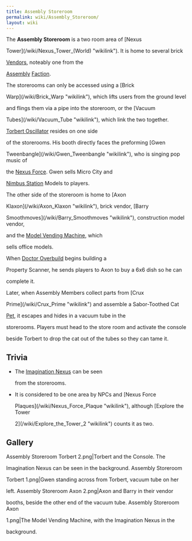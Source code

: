 ```yaml
---
title: Assembly Storeroom
permalink: wiki/Assembly_Storeroom/
layout: wiki
---
```


The **Assembly Storeroom** is a two room area of [Nexus
Tower](/wiki/Nexus_Tower_(World) "wikilink"). It is home to several brick
[Vendors](/wiki/Vendors "wikilink"), noteably one from the
[Assembly](/wiki/Assembly "wikilink") [Faction](Faction "wikilink").

The storerooms can only be accessed using a [Brick
Warp](/wiki/Brick_Warp "wikilink"), which lifts users from the ground level
and flings them via a pipe into the storeroom, or the [Vacuum
Tubes](/wiki/Vacuum_Tube "wikilink"), which link the two together.

[Torbert Oscillator](/wiki/Torbert_Oscillator "wikilink") resides on one side
of the storerooms. His booth directly faces the preforming [Gwen
Tweenbangle](/wiki/Gwen_Tweenbangle "wikilink"), who is singing pop music of
the [Nexus Force](/wiki/Nexus_Force "wikilink"). Gwen sells Micro City and
[Nimbus Station](/wiki/Nimbus_Station "wikilink") Models to players.

The other side of the storeroom is home to [Axon
Klaxon](/wiki/Axon_Klaxon "wikilink"), brick vendor, [Barry
Smoothmoves](/wiki/Barry_Smoothmoves "wikilink"), construction model vendor,
and the [Model Vending Machine](/wiki/Model_Vending_Machine "wikilink"), which
sells office models.

When [Doctor Overbuild](/wiki/Doctor_Overbuild "wikilink") begins building a
Property Scanner, he sends players to Axon to buy a 6x6 dish so he can
complete it.

Later, when Assembly Members collect parts from [Crux
Prime](/wiki/Crux_Prime "wikilink") and assemble a Sabor-Toothed Cat
[Pet](/wiki/Pet "wikilink"), it escapes and hides in a vacuum tube in the
storerooms. Players must head to the store room and activate the console
beside Torbert to drop the cat out of the tubes so they can tame it.

## Trivia

-   The [Imagination Nexus](/wiki/Imagination_Nexus "wikilink") can be seen
    from the storerooms.
-   It is considered to be one area by NPCs and [Nexus Force
    Plaques](/wiki/Nexus_Force_Plaque "wikilink"), although [Explore the Tower
    2](/wiki/Explore_the_Tower_2 "wikilink") counts it as two.

## Gallery

Assembly Storeroom Torbert 2.png\|Torbert and the Console. The
Imagination Nexus can be seen in the background. Assembly Storeroom
Torbert 1.png\|Gwen standing across from Torbert, vacuum tube on her
left. Assembly Storeroom Axon 2.png\|Axon and Barry in their vendor
booths, beside the other end of the vacuum tube. Assembly Storeroom Axon
1.png\|The Model Vending Machine, with the Imagination Nexus in the
background.
